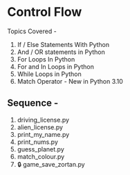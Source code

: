 # Control Flow

Topics Covered -

1. If / Else Statements With Python
2. And / OR statements in Python
3. For Loops In Python
4. For and In Loops in Python
5. While Loops in Python
6. Match Operator - New in Python 3.10

## Sequence -

1. driving_license.py
2. alien_license.py
3. print_my_name.py
4. print_nums.py
5. guess_planet.py
6. match_colour.py
7. 🔒 game_save_zortan.py
